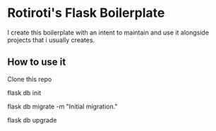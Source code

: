 # Rotiroti's Flask Boilerplate

I create this boilerplate with an intent to maintain and use it alongside projects that i usually creates.

## How to use it

Clone this repo

flask db init

flask db migrate -m "Initial migration."

flask db upgrade
